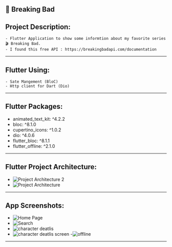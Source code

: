 📱 Breaking Bad
------------------
Project Description:
-----------------------
    - Flutter Application to show some informtion about my favorite series 🎬 Breaking Bad.
    - I found this free API : https://breakingbadapi.com/documentation
-----------------------------------------------------------------------------------------------------------------------------
Flutter Using:
------------------
    - Sate Mangement (BloC)
    - Http client for Dart (Dio)
-----------------------------------------------------------------------------------------------------------------------------
Flutter Packages:
-----------------------
   - animated_text_kit: ^4.2.2
   - bloc: ^8.1.0
   - cupertino_icons: ^1.0.2
   - dio: ^4.0.6
   - flutter_bloc: ^8.1.1
   - flutter_offline: ^2.1.0 
-----------------------------------------------------------------------------------------------------------------------------
Flutter Project Architecture:
------------------------------------
  - ![Project Architecture 2](https://user-images.githubusercontent.com/74889620/211214938-67460b9a-5d0d-4a75-a160-d0459969d3bf.png)
  - ![Project Architecture](https://user-images.githubusercontent.com/74889620/211214026-ca97b3d1-5c94-4bf1-bd3a-dd4c12d5f526.png)
-----------------------------------------------------------------------------------------------------------------------------
App Screenshots:
------------------------
  - ![Home Page](https://user-images.githubusercontent.com/74889620/211214057-1d521e6e-4ccf-420b-ac0b-7a54e3acf533.jpeg)
  - ![Search](https://user-images.githubusercontent.com/74889620/211214080-fd0a47bf-1325-43eb-92a9-a6def06e5615.jpeg)
  - ![character deatlis](https://user-images.githubusercontent.com/74889620/211214153-71ec9df8-a9da-448e-88ea-e20152490d3a.jpeg)
  - ![character deatlis screen](https://user-images.githubusercontent.com/74889620/211214165-a6dad783-bbce-4406-99f8-c221ed03b1c4.jpeg)
  -![offline](https://user-images.githubusercontent.com/74889620/211214189-8f70270e-39aa-4244-bbab-a5263ef0bb93.jpeg)
-----------------------------------------------------------------------------------------------------------------------------
